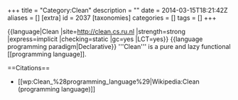 +++
title = "Category:Clean"
description = ""
date = 2014-03-15T18:21:42Z
aliases = []
[extra]
id = 2037
[taxonomies]
categories = []
tags = []
+++

{{language|Clean
|site=http://clean.cs.ru.nl
|strength=strong
|express=implicit
|checking=static
|gc=yes
|LCT=yes}}
{{language programming paradigm|Declarative}}
'''Clean''' is a pure and lazy functional [[programming language]].

==Citations==
* [[wp:Clean_%28programming_language%29|Wikipedia:Clean (programming language)]]
